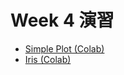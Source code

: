 # Week 4 演習
- [Simple Plot (Colab)](https://colab.research.google.com/drive/1nYW5or_aegMwZ_v4BQzLc23Lal2QFC9G?usp=sharing)
- [Iris (Colab)](https://colab.research.google.com/drive/1U0moIVHt4wsT02de2oBobBLT-qGIq9MN?usp=sharing)
